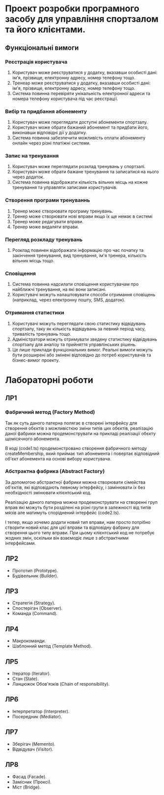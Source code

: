 # Проект розробки програмного засобу для управління спортзалом та його клієнтами.
## Функціональні вимоги
### Реєстрація користувача
1. Користувач може реєструватися у додатку, вказавши особисті дані: ім'я, прізвище, електронну адресу, номер телефону тощо.
2. Тренеар може реєструватися у додатку, вказавши особисті дані: ім'я, прізвище, електронну адресу, номер телефону тощо.
3. Система повинна перевіряти унікальність електронної адреси та номера телефону користувача під час реєстрації.
### Вибір та придбання абонементу
1. Користувач може переглядати доступні абонементи спортзалу.
2. Користувач може обрати бажаний абонемент та придбати його, виконавши відповідні дії у додатку.
3. Система повинна забезпечити можливість оплати абонементу онлайн через різні платіжні системи.
### Запис на тренування
1. Користувач може переглядати розклад тренувань у спортзалі.
2. Користувач може обрати бажане тренування та записатися на нього через додаток.
3. Система повинна відображати кількість вільних місць на кожне тренування та управляти записами користувачів.
### Створення програми тренуваннь
1. Тренер може створювати програму тренувань.
2. Тренер може створювати нові вправи якщо їх ще немає в системі
3. Тренер може редагувати вправи.
4. Тренер може видаляти вправи.
### Перегляд розкладу тренувань
1. Розклад повинен відображати інформацію про час початку та закінчення тренування, вид тренування, ім'я тренера, кількість вільних місць тощо.
### Сповіщення
1. Система повинна надсилати сповіщення користувачам про найближчі тренування, на які вони записані.
2. Користувачі можуть налаштовувати способи отримання сповіщень (наприклад, через електронну пошту, SMS, додаток).
### Отримання статистики
1. Користувачі можуть переглядати свою статистику відвідувань спортзалу, таку як кількість відвідувань за певний період часу, тривалість тренувань тощо.
2. Адміністратори можуть отримувати зведену статистику відвідувань спортзалу для аналізу та прийняття управлінських рішень.
3. Це лише приклади функціональних вимог. Реальні вимоги можуть бути розширені або змінені відповідно до потреб користувачів та бізнес-вимог проекту.

# Лабораторні роботи
## ЛР1
### Фабричний метод (Factory Method)
  Так як суть даного патерна полягає в створені інтерфейсу для створення обєктів з можливістюю зміни типів цих обєктів, реалізацію даної фабрики можна продемонструвати на прикладі реалізації обєкту щомісячного абонемента.

  В коді (code1.ts) продемонстровано створення фабричного методу createMembership, який приймає тип абонемента і повертає відповідний об'єкт абонемента на основі вибору користувача.

### Абстрактна фабрика (Abstract Factory)

  За допомогою абстрактної фабрики можна створювати сімейства об'єктів, які відповідають певному інтерфейсу, і замінювати їх без необхідності змінювати клієнтський код.

  Реалізацію даного патерна можна продемонструвати на створенні груп вправ які можуть бути розділені на різні групи в залежності від типів мязів але матимуть споріднений інтерфейс (code2.ts). 

 І тепер, якщо хочемо додати новий тип вправи, нам просто потрібно створити новий клас для цієї вправи та відповідну фабрику для створення цього типу вправи. При цьому клієнтський код не потребує жодних змін, оскільки він взаємодіє лише з абстрактними інтерфейсами.
    
## ЛР2
- Прототип (Prototype).
- Будівельник (Builder).
## ЛР3
- Стратегія (Strategy).
- Спостерігач (Observer).
- Команда (Command).
## ЛР4
- Макрокоманди.
- Шаблонний метод (Template Method).
## ЛР5
- Ітератор (Iterator).
- Стан (State).
- Ланцюжок Обов'язків (Chain of responsibility).
## ЛР6
- Інтерпретатор (Interpreter).
- Посередник (Mediator).
## ЛР7
- Зберігач (Memento).
- Відвідувач (Visitor).
## ЛР8
- Фасад (Facade).
- Замісник (Проксі).
- Міст (Bridge). 